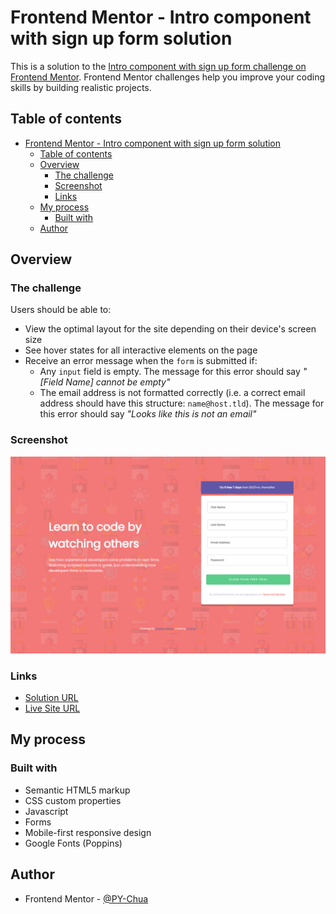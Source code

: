 # Frontend Mentor - Intro component with sign up form solution

This is a solution to the [Intro component with sign up form challenge on Frontend Mentor](https://www.frontendmentor.io/challenges/intro-component-with-signup-form-5cf91bd49edda32581d28fd1). Frontend Mentor challenges help you improve your coding skills by building realistic projects. 

## Table of contents

- [Frontend Mentor - Intro component with sign up form solution](#frontend-mentor---intro-component-with-sign-up-form-solution)
  - [Table of contents](#table-of-contents)
  - [Overview](#overview)
    - [The challenge](#the-challenge)
    - [Screenshot](#screenshot)
    - [Links](#links)
  - [My process](#my-process)
    - [Built with](#built-with)
  - [Author](#author)

## Overview

### The challenge

Users should be able to:

- View the optimal layout for the site depending on their device's screen size
- See hover states for all interactive elements on the page
- Receive an error message when the `form` is submitted if:
  - Any `input` field is empty. The message for this error should say *"[Field Name] cannot be empty"*
  - The email address is not formatted correctly (i.e. a correct email address should have this structure: `name@host.tld`). The message for this error should say *"Looks like this is not an email"*

### Screenshot

![](./screenshot.png)

### Links

- [Solution URL](https://www.frontendmentor.io/solutions/mobile-first-sign-up-form-interactive-javascript-j2ZzWPJEL3)
- [Live Site URL](https://py-chua.github.io/Frontend-mentor-Intro-component-with-sign-up-form/)

## My process

### Built with

- Semantic HTML5 markup
- CSS custom properties
- Javascript
- Forms
- Mobile-first responsive design
- Google Fonts (Poppins)

## Author

- Frontend Mentor - [@PY-Chua](https://www.frontendmentor.io/profile/PY-Chua)